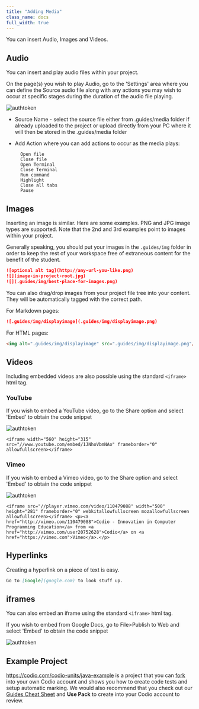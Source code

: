 ```yaml
---
title: "Adding Media"
class_name: docs
full_width: true
---
```

You can insert Audio, Images and Videos.
## Audio
You can insert and play audio files within your project.

On the page(s) you wish to play Audio, go to the 'Settings' area where you can define the Source audio file along with any actions you may wish to occur at specific stages during the duration of the audio file playing.

<img alt="authtoken" src="/img/docs/guides/media.png" class="simple"/>

- Source Name - select the source file either from .guides/media folder if already uploaded to the project or upload directly from your PC where it will then be stored in the .guides/media folder
- Add Action where you can add actions to occur as the media plays:
	
		Open file
		Close file
		Open Terminal
		Close Terminal
		Run command
		Highlight
		Close all tabs
		Pause


## Images
Inserting an image is similar. Here are some examples. PNG and JPG image types are supported. Note that the 2nd and 3rd examples point to images within your project.

Generally speaking, you should put your images in the `.guides/img` folder in order to keep the rest of your workspace free of extraneous content for the benefit of the student.

```markdown
![optional alt tag](http://any-url-you-like.png)
![](image-in-project-root.jpg)
![](.guides/img/best-place-for-images.png)
```


You can also drag/drop images from your project file tree into your content. They will be automatically tagged with the correct path.

For Markdown pages:

```markdown
![.guides/img/displayimage](.guides/img/displayimage.png)
```

For HTML pages:

```html
<img alt=".guides/img/displayimage" src=".guides/img/displayimage.png"/>
```


## Videos

Including embedded videos are also possible using the standard `<iframe>` html tag.


### YouTube
  
If you wish to embed a YouTube video, go to the Share option and select 'Embed' to obtain the code snippet

<img alt="authtoken" src="/img/docs/guides/guides_youtube.png" class="simple"/>

```
<iframe width="560" height="315" src="//www.youtube.com/embed/1JNhoVbmNAo" frameborder="0" allowfullscreen></iframe>
```

### Vimeo
  
  If you wish to embed a Vimeo video, go to the Share option and select 'Embed' to obtain the code snippet

<img alt="authtoken" src="/img/docs/guides/guides_vimeo.png" class="simple"/>

```
<iframe src="//player.vimeo.com/video/110479088" width="500" height="281" frameborder="0" webkitallowfullscreen mozallowfullscreen allowfullscreen></iframe> <p><a href="http://vimeo.com/110479088">Codio - Innovation in Computer Programming Education</a> from <a href="http://vimeo.com/user20752628">Codio</a> on <a href="https://vimeo.com">Vimeo</a>.</p>
```

## Hyperlinks
Creating a hyperlink on a piece of text is easy.

```markdown
Go to [Google](google.com) to look stuff up.
```



## iframes

You can also embed an iframe using the standard `<iframe>` html tag.

If you wish to embed from Google Docs, go to File>Publish to Web and select 'Embed' to obtain the code snippet

<img alt="authtoken" src="/img/docs/guides/guides_publish.png" class="simple"/>


## Example Project
https://codio.com/codio-units/java-example is a project that you can [fork](/docs/ide/features/fork/) into your own Codio account and shows you how to create code tests and setup automatic marking. We would also recommend that you check out our [Guides Cheat Sheet](https://codio.com/home/starter-packs/cb114a27-d88e-4b74-a2a0-518ccb30dc44/) and **Use Pack** to create into your Codio account to review. 